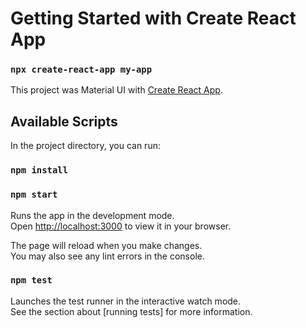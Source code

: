# Getting Started with Create React App
### `npx create-react-app my-app`
This project was Material UI with [Create React App](https://reactjs.org/docs/create-a-new-react-app.html).

## Available Scripts

In the project directory, you can run:
### `npm install`
### `npm start`

Runs the app in the development mode.\
Open [http://localhost:3000](http://localhost:3000) to view it in your browser.

The page will reload when you make changes.\
You may also see any lint errors in the console.

### `npm test`

Launches the test runner in the interactive watch mode.\
See the section about [running tests] for more information.
